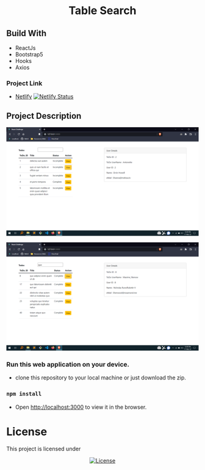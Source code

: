 <h1 align="center">Table Search</h1>

## Build With

- ReactJs
- Bootstrap5
- Hooks
- Axios


### Project Link

- [Netlify](https://table-searchf6.netlify.app/) [![Netlify Status](https://api.netlify.com/api/v1/badges/047db5b0-1866-43ab-a45f-88d39b093876/deploy-status)](https://app.netlify.com/sites/table-searchf6/deploys)
 

## Project Description

![screen shot](https://github.com/Niikpatil/table_search/blob/master/public/project_images/c1.png)

![screen shot](https://github.com/Niikpatil/table_search/blob/master/public/project_images/c2.png)

### Run this web application on your device.

- clone this repository to your local machine or just download the zip.

### `npm install`

- Open [http://localhost:3000](http://localhost:3000) to view it in the browser.

# License

This project is licensed under

<p align="center">
<a href="https://github.com/Niikpatil/Employee_DBS/blob/master/LICENSE"><img src="https://poser.pugx.org/laravel/framework/license.svg" alt="License"></a>
</p>
